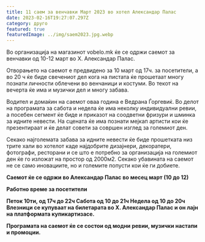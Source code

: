 ```yaml
---
title: 11 саем за венчавки Март 2023 во хотел Александар Палас
date: 2023-02-16T19:27:07.297Z
category: друго
featured: true
featuredImage: ../img/saem2023.jpg.webp
---
```


Во организација на магазинот vobelo.mk ќе се одржи саемот за венчавки од 10-12 март во Х. Александар Палас.

Отворањето на саемот е предвидено за 10 март од 17ч. за посетители, а во 20 ч ќе биде свечениот дел кога на пистата ќе прошетаат многу познати личности облечени во венчаници и костуми. Во текот на вечерта ќе има и музички дел и многу забава.

Водител и домаќин на саемот оваа година е Ведрана Ѓоргевиќ. Во делот на програмата за сабота и недела ќе има неколку индивидуални ревии, а посебен сегмент ќе биде и приказот на соодветни фризури и шминка за идните невести. На сцената ќе има познати мејкап артисти кои ќе презентираат и ќе делат совети за совршен изглед за големиот ден.

Секако најголемата забава за идните невести ќе биде прошетката низ трите хали во хотелот каде најдобрите дизајнери, декоратери, фотографи, ресторани и се што е потребно за организација на големиот ден ќе го изложат на простор од 2000м2. Секако убавината на саемот не се само иновациите, но и големите попусти кои ќе ги добиете.

**Саемот ќе се одржи во Александар Палас во месец март (10 до 12)**

**Работно време за посетители**

**Петок 10ти, од 17ч до 22ч
Сабота од 10 до 21ч
Недела од 10 до 20ч
Влезници се купуваат на билетарата во Х. Александар Палас и он лајн на платформата купикартизасе.**

**Програмата на саемот ќе се состои од модни ревии, музички настапи и промоции.**
